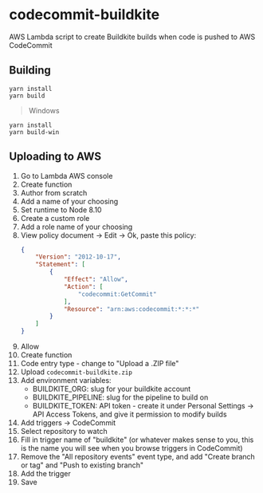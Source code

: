 # codecommit-buildkite

AWS Lambda script to create Buildkite builds when code is pushed to AWS CodeCommit

## Building

```
yarn install
yarn build
```

> Windows
```
yarn install
yarn build-win
```

## Uploading to AWS

1. Go to Lambda AWS console
2. Create function
3. Author from scratch
4. Add a name of your choosing
5. Set runtime to Node 8.10
6. Create a custom role
7. Add a role name of your choosing
8. View policy document -> Edit -> Ok, paste this policy:
    ```json
    {
        "Version": "2012-10-17",
        "Statement": [
            {
                "Effect": "Allow",
                "Action": [
                    "codecommit:GetCommit"
                ],
                "Resource": "arn:aws:codecommit:*:*:*"
            }
        ]
    }
    ```
9. Allow
10. Create function
11. Code entry type - change to "Upload a .ZIP file"
12. Upload `codecommit-buildkite.zip`
13. Add environment variables:
    * BUILDKITE_ORG: slug for your buildkite account
    * BUILDKITE_PIPELINE: slug for the pipeline to build on
    * BUILDKITE_TOKEN: API token - create it under Personal Settings -> API Access Tokens, and give it permission to modify builds
14. Add triggers -> CodeCommit
15. Select repository to watch
16. Fill in trigger name of "buildkite" (or whatever makes sense to you, this is the name you will see when you browse triggers in CodeCommit)
17. Remove the "All repository events" event type, and add "Create branch or tag" and "Push to existing branch"
18. Add the trigger
19. Save
